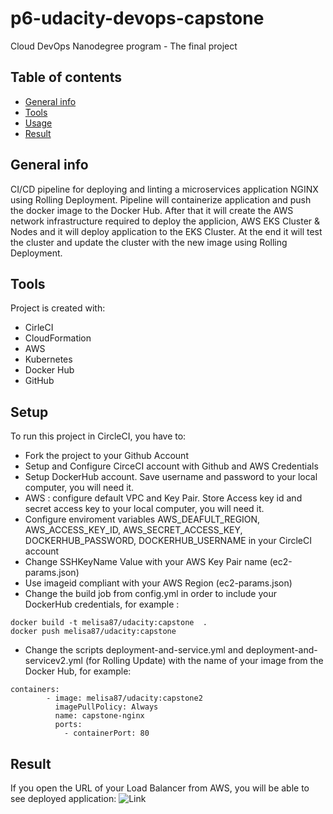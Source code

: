 # p6-udacity-devops-capstone
Cloud DevOps Nanodegree program - The final project

## Table of contents
* [General info](#general-info)
* [Tools](#technologies)
* [Usage](#setup)
* [Result](#result)

## General info
CI/CD pipeline for deploying and linting a microservices application NGINX using Rolling Deployment. Pipeline will containerize application and push the docker image to the Docker Hub.  After that it will create the AWS network infrastructure required to deploy the applicion, AWS EKS Cluster & Nodes and it will deploy application to the EKS Cluster. At the end it will test the cluster and update the cluster with the new image using Rolling Deployment. 
	
## Tools
Project is created with:

* CirleCI
* CloudFormation
* AWS
* Kubernetes
* Docker Hub
* GitHub
	
## Setup
To run this project in CircleCI, you have to:

* Fork the project to your Github Account
* Setup and Configure CirceCI account with Github and AWS Credentials
* Setup DockerHub account. Save username and password to your local computer, you will need it.
* AWS : configure default VPC  and Key Pair. Store Access key id and secret access key to your local computer, you will need it.
* Configure enviroment variables AWS_DEAFULT_REGION, AWS_ACCESS_KEY_ID, AWS_SECRET_ACCESS_KEY, DOCKERHUB_PASSWORD, DOCKERHUB_USERNAME in your CircleCI account
* Change SSHKeyName Value with your AWS Key Pair name (ec2-params.json)
* Use imageid compliant with your AWS Region (ec2-params.json)
* Change the build job from config.yml in order to include your DockerHub credentials, for example :

```
docker build -t melisa87/udacity:capstone  .
docker push melisa87/udacity:capstone

```
* Change the scripts deployment-and-service.yml and deployment-and-servicev2.yml (for Rolling Update) with the name of your image from the Docker Hub, for example:

```
containers:
        - image: melisa87/udacity:capstone2
          imagePullPolicy: Always
          name: capstone-nginx
          ports:
            - containerPort: 80
```

## Result 

If you open the URL of your Load Balancer from AWS, you will be able to see deployed application:
![Link](https://github.com/melisa87/p6-udacity-devops-capstone/blob/main/9_URL.png)


